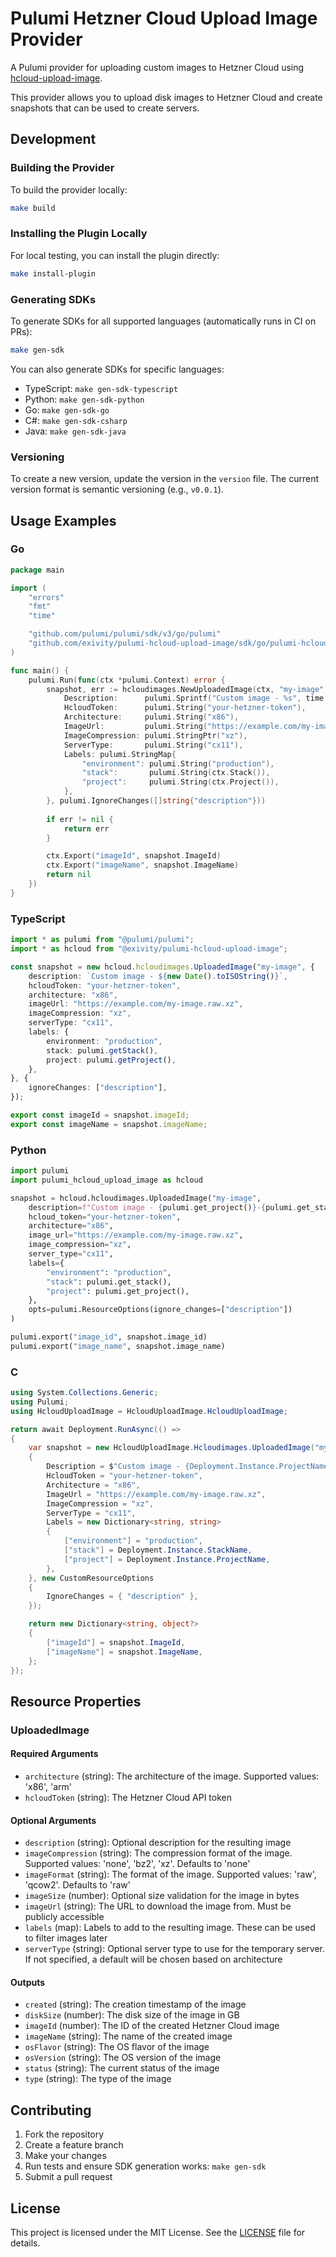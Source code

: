 # Pulumi Hetzner Cloud Upload Image Provider

A Pulumi provider for uploading custom images to Hetzner Cloud using [hcloud-upload-image](https://github.com/apricote/hcloud-upload-image).

This provider allows you to upload disk images to Hetzner Cloud and create snapshots that can be used to create servers.

## Development

### Building the Provider

To build the provider locally:

```bash
make build
```

### Installing the Plugin Locally

For local testing, you can install the plugin directly:

```bash
make install-plugin
```

### Generating SDKs

To generate SDKs for all supported languages (automatically runs in CI on PRs):

```bash
make gen-sdk
```

You can also generate SDKs for specific languages:

- TypeScript: `make gen-sdk-typescript`
- Python: `make gen-sdk-python`
- Go: `make gen-sdk-go`
- C#: `make gen-sdk-csharp`
- Java: `make gen-sdk-java`

### Versioning

To create a new version, update the version in the `version` file. The current version format is semantic versioning (e.g., `v0.0.1`).

## Usage Examples

### Go

```go
package main

import (
    "errors"
    "fmt"
    "time"

    "github.com/pulumi/pulumi/sdk/v3/go/pulumi"
    "github.com/exivity/pulumi-hcloud-upload-image/sdk/go/pulumi-hcloud-upload-image/hcloudimages"
)

func main() {
    pulumi.Run(func(ctx *pulumi.Context) error {
        snapshot, err := hcloudimages.NewUploadedImage(ctx, "my-image", &hcloudimages.UploadedImageArgs{
            Description:      pulumi.Sprintf("Custom image - %s", time.Now().Format(time.RFC3339)),
            HcloudToken:      pulumi.String("your-hetzner-token"),
            Architecture:     pulumi.String("x86"),
            ImageUrl:         pulumi.String("https://example.com/my-image.raw.xz"),
            ImageCompression: pulumi.StringPtr("xz"),
            ServerType:       pulumi.String("cx11"),
            Labels: pulumi.StringMap{
                "environment": pulumi.String("production"),
                "stack":       pulumi.String(ctx.Stack()),
                "project":     pulumi.String(ctx.Project()),
            },
        }, pulumi.IgnoreChanges([]string{"description"}))
        
        if err != nil {
            return err
        }

        ctx.Export("imageId", snapshot.ImageId)
        ctx.Export("imageName", snapshot.ImageName)
        return nil
    })
}
```

### TypeScript

```typescript
import * as pulumi from "@pulumi/pulumi";
import * as hcloud from "@exivity/pulumi-hcloud-upload-image";

const snapshot = new hcloud.hcloudimages.UploadedImage("my-image", {
    description: `Custom image - ${new Date().toISOString()}`,
    hcloudToken: "your-hetzner-token",
    architecture: "x86",
    imageUrl: "https://example.com/my-image.raw.xz",
    imageCompression: "xz",
    serverType: "cx11",
    labels: {
        environment: "production",
        stack: pulumi.getStack(),
        project: pulumi.getProject(),
    },
}, {
    ignoreChanges: ["description"],
});

export const imageId = snapshot.imageId;
export const imageName = snapshot.imageName;
```

### Python

```python
import pulumi
import pulumi_hcloud_upload_image as hcloud

snapshot = hcloud.hcloudimages.UploadedImage("my-image",
    description=f"Custom image - {pulumi.get_project()}-{pulumi.get_stack()}",
    hcloud_token="your-hetzner-token",
    architecture="x86",
    image_url="https://example.com/my-image.raw.xz",
    image_compression="xz",
    server_type="cx11",
    labels={
        "environment": "production",
        "stack": pulumi.get_stack(),
        "project": pulumi.get_project(),
    },
    opts=pulumi.ResourceOptions(ignore_changes=["description"])
)

pulumi.export("image_id", snapshot.image_id)
pulumi.export("image_name", snapshot.image_name)
```

### C #

```csharp
using System.Collections.Generic;
using Pulumi;
using HcloudUploadImage = HcloudUploadImage.HcloudUploadImage;

return await Deployment.RunAsync(() =>
{
    var snapshot = new HcloudUploadImage.Hcloudimages.UploadedImage("my-image", new()
    {
        Description = $"Custom image - {Deployment.Instance.ProjectName}-{Deployment.Instance.StackName}",
        HcloudToken = "your-hetzner-token",
        Architecture = "x86",
        ImageUrl = "https://example.com/my-image.raw.xz",
        ImageCompression = "xz",
        ServerType = "cx11",
        Labels = new Dictionary<string, string>
        {
            ["environment"] = "production",
            ["stack"] = Deployment.Instance.StackName,
            ["project"] = Deployment.Instance.ProjectName,
        },
    }, new CustomResourceOptions
    {
        IgnoreChanges = { "description" },
    });

    return new Dictionary<string, object?>
    {
        ["imageId"] = snapshot.ImageId,
        ["imageName"] = snapshot.ImageName,
    };
});
```

## Resource Properties

### UploadedImage

#### Required Arguments

- `architecture` (string): The architecture of the image. Supported values: 'x86', 'arm'
- `hcloudToken` (string): The Hetzner Cloud API token

#### Optional Arguments

- `description` (string): Optional description for the resulting image
- `imageCompression` (string): The compression format of the image. Supported values: 'none', 'bz2', 'xz'. Defaults to 'none'
- `imageFormat` (string): The format of the image. Supported values: 'raw', 'qcow2'. Defaults to 'raw'
- `imageSize` (number): Optional size validation for the image in bytes
- `imageUrl` (string): The URL to download the image from. Must be publicly accessible
- `labels` (map): Labels to add to the resulting image. These can be used to filter images later
- `serverType` (string): Optional server type to use for the temporary server. If not specified, a default will be chosen based on architecture

#### Outputs

- `created` (string): The creation timestamp of the image
- `diskSize` (number): The disk size of the image in GB
- `imageId` (number): The ID of the created Hetzner Cloud image
- `imageName` (string): The name of the created image
- `osFlavor` (string): The OS flavor of the image
- `osVersion` (string): The OS version of the image
- `status` (string): The current status of the image
- `type` (string): The type of the image

## Contributing

1. Fork the repository
2. Create a feature branch
3. Make your changes
4. Run tests and ensure SDK generation works: `make gen-sdk`
5. Submit a pull request

## License

This project is licensed under the MIT License. See the [LICENSE](LICENSE) file for details.
